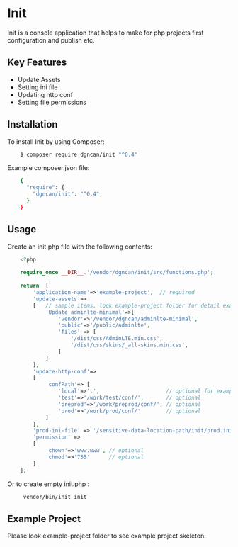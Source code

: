 # Init

Init is a console application that helps to make for php projects first configuration and publish etc.

## Key Features
* Update Assets
* Setting ini file
* Updating http conf
* Setting file permissions

## Installation

To install Init by using Composer:
```bash
    $ composer require dgncan/init "^0.4"
```

Example composer.json file:
```bash
    {
      "require": {
        "dgncan/init": "^0.4",
      }
    }
```

## Usage

Create an init.php file with the following contents:

```php
    <?php
    
    require_once __DIR__.'/vendor/dgncan/init/src/functions.php';
    
    return  [
        'application-name'=>'example-project',  // required
        'update-assets'=>
        [   // sample items. look example-project folder for detail example 
            'Update adminlte-minimal'=>[
                'vendor'=>'/vendor/dgncan/adminlte-minimal',
                'public'=>'/public/adminlte',
                'files' => [
                    '/dist/css/AdminLTE.min.css',
                    '/dist/css/skins/_all-skins.min.css',
                ]
            ]
        ],
        'update-http-conf'=>
        [
            'confPath'=> [
                'local'=>'.',                     // optional for example: /usr/local/httpd_docs/conf/
                'test'=>'/work/test/conf/',       // optional
                'preprod'=>'/work/preprod/conf/', // optional
                'prod'=>'/work/prod/conf/'        // optional
            ]
        ],
        'prod-ini-file' => '/sensitive-data-location-path/init/prod.ini', // optional
        'permission' =>
        [
            'chown'=>'www.www', // optional
            'chmod'=>'755'      // optional
        ]
    ];
```    

Or to create empty init.php :
```bash
     vendor/bin/init init 
 ```
    
## Example Project
Please look example-project folder to see example project skeleton.
